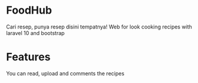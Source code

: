 # FoodHub
Cari resep, punya resep disini tempatnya!
Web for look cooking recipes with laravel 10 and bootstrap 

# Features
You can read, upload and comments the recipes
